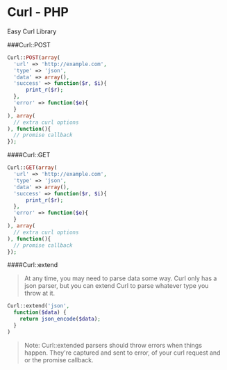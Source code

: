 # Curl - PHP
Easy Curl Library

###Curl::POST

```php
Curl::POST(array(
  'url' => 'http://example.com',
  'type' => 'json',
  'data' => array(),
  'success' => function($r, $i){
      print_r($r);
  },
  'error' => function($e){
  }
), array(
  // extra curl options
), function(){
  // promise callback
});
```

####Curl::GET
```php
Curl::GET(array(
  'url' => 'http://example.com',
  'type' => 'json',
  'data' => array(),
  'success' => function($r, $i){
      print_r($r);
  },
  'error' => function($e){
  }
), array(
  // extra curl options
), function(){
  // promise callback
});
```

####Curl::extend

> At any time, you may need to parse data some way. Curl only has a json parser, but you can extend Curl to parse whatever type you throw at it.

```php
Curl::extend('json', 
  function($data) {
    return json_encode($data);
  }
)
```

> Note: Curl::extended parsers should throw errors when things happen. They're captured and sent to error, of your curl request and or the promise callback.
